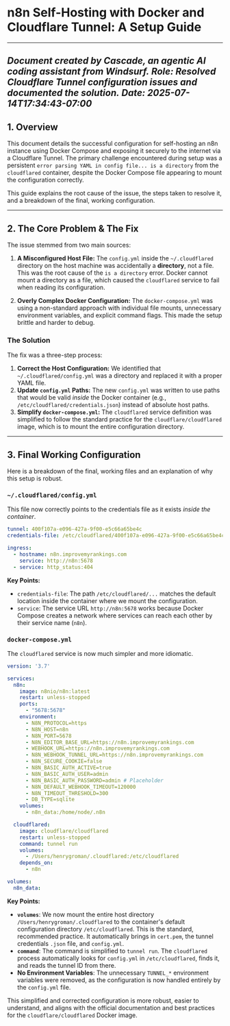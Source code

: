 # n8n Self-Hosting with Docker and Cloudflare Tunnel: A Setup Guide

---
*Document created by Cascade, an agentic AI coding assistant from Windsurf.*
*Role: Resolved Cloudflare Tunnel configuration issues and documented the solution.*
*Date: 2025-07-14T17:34:43-07:00*
---

## 1. Overview

This document details the successful configuration for self-hosting an n8n instance using Docker Compose and exposing it securely to the internet via a Cloudflare Tunnel. The primary challenge encountered during setup was a persistent `error parsing YAML in config file... is a directory` from the `cloudflared` container, despite the Docker Compose file appearing to mount the configuration correctly.

This guide explains the root cause of the issue, the steps taken to resolve it, and a breakdown of the final, working configuration.

---

## 2. The Core Problem & The Fix

The issue stemmed from two main sources:

1.  **A Misconfigured Host File:** The `config.yml` inside the `~/.cloudflared` directory on the host machine was accidentally a **directory**, not a file. This was the root cause of the `is a directory` error. Docker cannot mount a directory as a file, which caused the `cloudflared` service to fail when reading its configuration.

2.  **Overly Complex Docker Configuration:** The `docker-compose.yml` was using a non-standard approach with individual file mounts, unnecessary environment variables, and explicit command flags. This made the setup brittle and harder to debug.

### The Solution

The fix was a three-step process:

1.  **Correct the Host Configuration:** We identified that `~/.cloudflared/config.yml` was a directory and replaced it with a proper YAML file.
2.  **Update `config.yml` Paths:** The new `config.yml` was written to use paths that would be valid *inside* the Docker container (e.g., `/etc/cloudflared/credentials.json`) instead of absolute host paths.
3.  **Simplify `docker-compose.yml`:** The `cloudflared` service definition was simplified to follow the standard practice for the `cloudflare/cloudflared` image, which is to mount the entire configuration directory.

---

## 3. Final Working Configuration

Here is a breakdown of the final, working files and an explanation of why this setup is robust.

### `~/.cloudflared/config.yml`

This file now correctly points to the credentials file as it exists *inside the container*.

```yaml
tunnel: 400f107a-e096-427a-9f00-e5c66a65be4c
credentials-file: /etc/cloudflared/400f107a-e096-427a-9f00-e5c66a65be4c.json

ingress:
  - hostname: n8n.improvemyrankings.com
    service: http://n8n:5678
  - service: http_status:404
```

**Key Points:**
*   `credentials-file`: The path `/etc/cloudflared/...` matches the default location inside the container where we mount the configuration.
*   `service`: The service URL `http://n8n:5678` works because Docker Compose creates a network where services can reach each other by their service name (`n8n`).

### `docker-compose.yml`

The `cloudflared` service is now much simpler and more idiomatic.

```yaml
version: '3.7'

services:
  n8n:
    image: n8nio/n8n:latest
    restart: unless-stopped
    ports:
      - "5678:5678"
    environment:
      - N8N_PROTOCOL=https
      - N8N_HOST=n8n
      - N8N_PORT=5678
      - N8N_EDITOR_BASE_URL=https://n8n.improvemyrankings.com
      - WEBHOOK_URL=https://n8n.improvemyrankings.com
      - N8N_WEBHOOK_TUNNEL_URL=https://n8n.improvemyrankings.com
      - N8N_SECURE_COOKIE=false
      - N8N_BASIC_AUTH_ACTIVE=true
      - N8N_BASIC_AUTH_USER=admin
      - N8N_BASIC_AUTH_PASSWORD=admin # Placeholder
      - N8N_DEFAULT_WEBHOOK_TIMEOUT=120000
      - N8N_TIMEOUT_THRESHOLD=300
      - DB_TYPE=sqlite
    volumes:
      - n8n_data:/home/node/.n8n

  cloudflared:
    image: cloudflare/cloudflared
    restart: unless-stopped
    command: tunnel run
    volumes:
      - /Users/henrygroman/.cloudflared:/etc/cloudflared
    depends_on:
      - n8n

volumes:
  n8n_data:
```

**Key Points:**
*   **`volumes`**: We now mount the entire host directory `/Users/henrygroman/.cloudflared` to the container's default configuration directory `/etc/cloudflared`. This is the standard, recommended practice. It automatically brings in `cert.pem`, the tunnel credentials `.json` file, and `config.yml`.
*   **`command`**: The command is simplified to `tunnel run`. The `cloudflared` process automatically looks for `config.yml` in `/etc/cloudflared`, finds it, and reads the tunnel ID from there.
*   **No Environment Variables**: The unnecessary `TUNNEL_*` environment variables were removed, as the configuration is now handled entirely by the `config.yml` file.

This simplified and corrected configuration is more robust, easier to understand, and aligns with the official documentation and best practices for the `cloudflare/cloudflared` Docker image.
